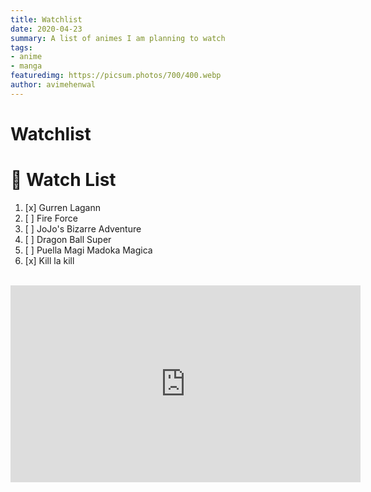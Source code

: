 ```yaml
---
title: Watchlist
date: 2020-04-23
summary: A list of animes I am planning to watch
tags:
- anime
- manga
featuredimg: https://picsum.photos/700/400.webp
author: avimehenwal
---
```


# Watchlist


# :100: Watch List

1. [x] Gurren Lagann
2. [ ] Fire Force
3. [ ] JoJo's Bizarre Adventure
4. [ ] Dragon Ball Super
5. [ ] Puella Magi Madoka Magica
6. [x] Kill la kill

<br>
<iframe width="560" height="315" src="https://www.youtube.com/embed/oXkkMhCuCMg" frameborder="0" allow="accelerometer; autoplay; encrypted-media; gyroscope; picture-in-picture" allowfullscreen></iframe>